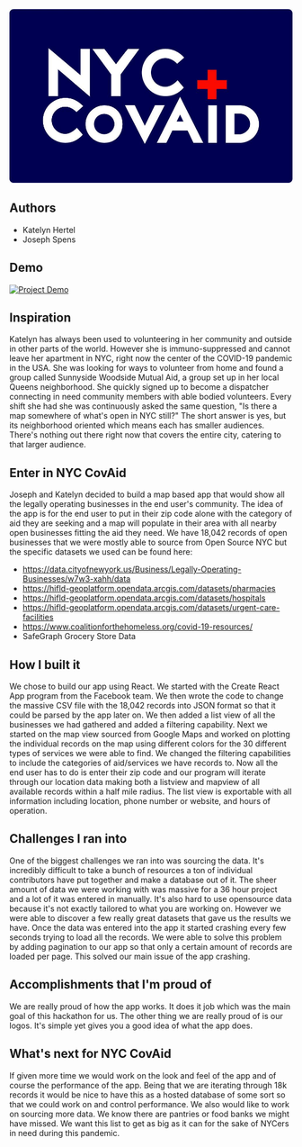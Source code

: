 ![NYC CovAid Logo](./logo.jpg "NYC CovAid")

## Authors
- Katelyn Hertel
- Joseph Spens

## Demo
[![Project Demo](https://img.youtube.com/vi/Zl4SP3eIbBE/0.jpg)](https://www.youtube.com/watch?v=Zl4SP3eIbBE)

## Inspiration
Katelyn has always been used to volunteering in her community and outside in other parts of the world. However she is immuno-suppressed and cannot leave her apartment in NYC, right now the center of the COVID-19 pandemic in the USA. She was looking for ways to volunteer from home and found a group called Sunnyside Woodside Mutual Aid, a group set up in her local Queens neighborhood. She quickly signed up to become a dispatcher connecting in need community members with able bodied volunteers. Every shift she had she was continuously asked the same question, "Is there a map somewhere of what's open in NYC still?" The short answer is yes, but its neighborhood oriented which means each has smaller audiences. There's nothing out there right now that covers the entire city, catering to that larger audience.  

## Enter in NYC CovAid
Joseph and Katelyn decided to build a map based app that would show all the legally operating businesses in the end user's community. The idea of the app is for the end user to put in their zip code alone with the category of aid they are seeking and a map will populate in their area with all nearby open businesses fitting the aid they need. We have 18,042 records of open businesses that we were mostly able to source from Open Source NYC but the specific datasets we used can be found here:
- https://data.cityofnewyork.us/Business/Legally-Operating-Businesses/w7w3-xahh/data
- https://hifld-geoplatform.opendata.arcgis.com/datasets/pharmacies
- https://hifld-geoplatform.opendata.arcgis.com/datasets/hospitals
- https://hifld-geoplatform.opendata.arcgis.com/datasets/urgent-care-facilities
- https://www.coalitionforthehomeless.org/covid-19-resources/
- SafeGraph Grocery Store Data

## How I built it
We chose to build our app using React. We started with the Create React App program from the Facebook team. We then wrote the code to change the massive CSV file with the 18,042 records into JSON format so that it could be parsed by the app later on. We then added a list view of all the businesses we had gathered and added a filtering capability. Next we started on the map view sourced from Google Maps and worked on plotting the individual records on the map using different colors for the 30 different types of services we were able to find. We changed the filtering capabilities to include the categories of aid/services we have records to. Now all the end user has to do is enter their zip code and our program will iterate through our location data making both a listview and mapview of all available records within a half mile radius. The list view is exportable with all information including location, phone number or website, and hours of operation.

## Challenges I ran into
One of the biggest challenges we ran into was sourcing the data. It's incredibly difficult to take a bunch of resources a ton of individual contributors have put together and make a database out of it. The sheer amount of data we were working with was massive for a 36 hour project and a lot of it was entered in manually. It's also hard to use opensource data because it's not exactly tailored to what you are working on. However we were able to discover a few really great datasets that gave us the results we have.
Once the data was entered into the app it started crashing every few seconds trying to load all the records. We were able to solve this problem by adding pagination to our app so that only a certain amount of records are loaded per page. This solved our main issue of the app crashing. 

## Accomplishments that I'm proud of
We are really proud of how the app works. It does it job which was the main goal of this hackathon for us. The other thing we are really proud of is our logos. It's simple yet gives you a good idea of what the app does. 

## What's next for NYC CovAid
If given more time we would work on the look and feel of the app and of course the performance of the app. Being that we are iterating through 18k records it would be nice to have this as a hosted database of some sort so that we could work on and control performance. We also would like to work on sourcing more data. We know there are pantries or food banks we might have missed. We want this list to get as big as it can for the sake of NYCers in need during this pandemic. 